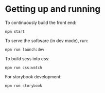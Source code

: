 # Getting up and running

To continuously build the front end:

`npm start`

To serve the software (in dev mode), run:

`npm run launch:dev`

To build scss into css:

`npm run css:watch`

For storybook development:

`npm run storybook`

